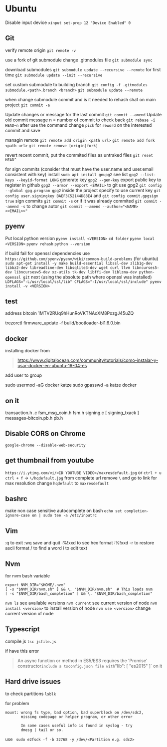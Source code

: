 # Ubuntu

Disable input device
`xinput set-prop 12 "Device Enabled" 0`

## Git

verify remote origin
`git remote -v`

use a fork of git submodule
change .gitmodules file
`git submodule sync`

download submodules
`git submodule update --recursive --remote`
for first time
`git submodule update --init --recursive`

set custom submodule to building branch
`git config -f .gitmodules submodule.<path>.branch <branch>`
`git submodule update --remote`

when change submodule commit and is it needed to rehash sha1 on main project
`git commit -a`

Update changes or message for the last commit
`git commit --amend`
Update old commit message
n = number of commit to check back
`git rebase -i HEAD~n`
after use the command change `pick` for `reword` on the interested commit and save

managin remote
`git remote add origin <path url>`
`git remote add fork <path url>`
`git remote remove [origin|fork]`

revert recent commit, put the commited files as untraked files
`git reset HEAD^`

for sign commits (consider that must have the user.name and user.email consistent with key)
install `sudo apt install gnupg2`
see list `gpg2 --list-keys --keyid-format LONG`
generate key `gpg2 --gen-key`
export public key to register in github `gpg2 --armor --export <EMAIL>`
to git use gpg2 `git config --global gpg.program gpg2`
inside the project specify to use current key `git config user.signingkey BAEF3C52144D83E4` and `git config commit.gpgsign true`
sign commits `git commit -s` or if it was already commited `git commit --amend -s`
to change autor `git commit --amend --author="<NAME> <<EMAIL>>"`

## pyenv

Put local python version
`pyenv install <VERSION>`
`cd folder`
`pyenv local <VERSION>`
`pyenv rehash`
`python --version`

if build fail for openssl dependencies use
`https://github.com/pyenv/pyenv/wiki/common-build-problems`
(for ubuntu)
`sudo apt-get install -y make build-essential libssl-dev zlib1g-dev libbz2-dev libreadline-dev libsqlite3-dev wget curl llvm libncurses5-dev libncursesw5-dev xz-utils tk-dev libffi-dev liblzma-dev python-openssl git`
next
(using the absolute path where openssl was installed)
`LDFLAGS="-L/usr/local/ssl/lib" CFLAGS="-I/usr/local/ssl/include" pyenv install -v <VERSION>`

## test

address bitcoin 1MTV2RUq9hHunRoVKTNAoXM8PozgJ45uZQ

trezorctl firmware_update -f build/bootloader-bl1.6.0.bin

## docker

installing docker from
> https://www.digitalocean.com/community/tutorials/como-instalar-y-usar-docker-en-ubuntu-16-04-es

add user to group

sudo usermod -aG docker katze
sudo gpasswd -a katze docker

## on it

transaction.h .c
fsm_msg_coin.h
fsm.h
signing.c [ signing_txack ]
messages-bitcoin.pb.h
pb.h

## Disable CORS on Chrome

`google-chrome --disable-web-security`

## get thumbnail from youtube

`https://i.ytimg.com/vi/<ID YOUTUBE VIDEO>/maxresdefault.jpg`
or
`ctrl + u`
`ctrl + f` -> `\/hqdefault.jpg`
from complete url remove `\` and go to link
for max resolution change `hqdefault` to `maxresdefault`

## bashrc

make non case sensitive autocomplete on bash
`echo set completion-ignore-case on | sudo tee -a /etc/inputrc`

## Vim

:q to exit
:wq save and quit
:%!xxd to see hex format
:%!xxd -r to restore ascii format
/ to find a word
i to edit text

## Nvm 
for nvm bash variable
```
export NVM_DIR="$HOME/.nvm"
[ -s "$NVM_DIR/nvm.sh" ] && \. "$NVM_DIR/nvm.sh"  # This loads nvm
[ -s "$NVM_DIR/bash_completion" ] && \. "$NVM_DIR/bash_completion"
```

`nvm ls` see available versions
`nvm current` see current version of node
`nvm install <version>` to install version of node
`nvm use <version>` change current version of node


## Typescript

compile js
`tsc jsfile.js`

if have this error 
> An async function or method in ES5/ES3 requires the 'Promise' constructor`
include a tsconfig.json file with `"lib": [ "es2015" ]` on it


## Hard drive issues

to check partitions
`lsblk`

for problem 
```
mount: wrong fs type, bad option, bad superblock on /dev/sdc2,
       missing codepage or helper program, or other error

       In some cases useful info is found in syslog - try
       dmesg | tail or so.
```
use
` sudo e2fsck -f -b 32768 -y /dev/<Partition e.g. sdc2>`
